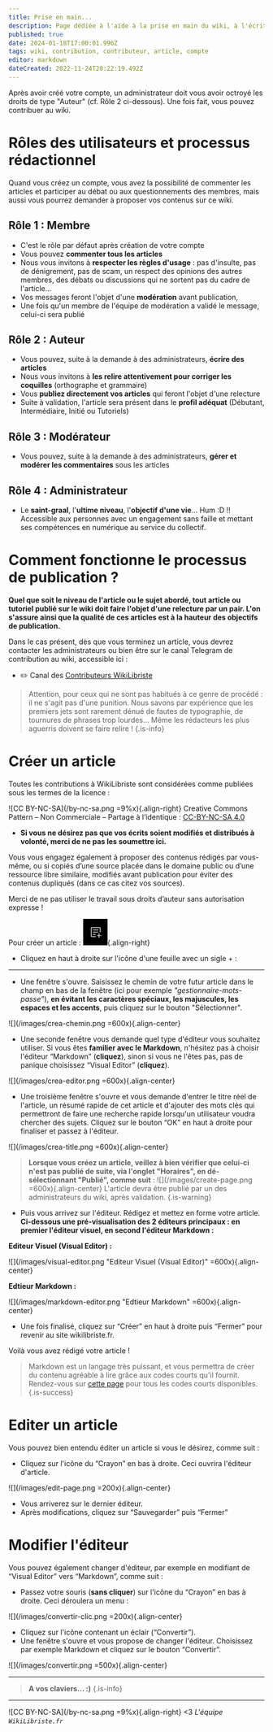 ```yaml
---
title: Prise en main...
description: Page dédiée à l'aide à la prise en main du wiki, à l'écriture d'articles, à la modération...
published: true
date: 2024-01-18T17:00:01.996Z
tags: wiki, contribution, contributeur, article, compte
editor: markdown
dateCreated: 2022-11-24T20:22:19.492Z
---
```


Après avoir créé votre compte, un administrateur doit vous avoir octroyé les droits de type "Auteur" (cf. Rôle 2 ci-dessous). Une fois fait, vous pouvez contribuer au wiki.


# Rôles des utilisateurs et processus rédactionnel

Quand vous créez un compte, vous avez la possibilité de commenter les articles et participer au débat ou aux questionnements des membres, mais aussi vous pourrez demander à proposer vos contenus sur ce wiki.

## Rôle 1 : Membre

-   C'est le rôle par défaut après création de votre compte
-   Vous pouvez **commenter tous les articles**
-   Nous vous invitons à **respecter les règles d'usage** : pas d'insulte, pas de dénigrement, pas de scam, un respect des opinions des autres membres, des débats ou discussions qui ne sortent pas du cadre de l'article...
-   Vos messages feront l'objet d'une **modération** avant publication,
-   Une fois qu'un membre de l'équipe de modération a validé le message, celui-ci sera publié

## Rôle 2 : Auteur

-   Vous pouvez, suite à la demande à des administrateurs, **écrire des articles**
-   Nous vous invitons à **les relire attentivement pour corriger les coquilles** (orthographe et grammaire)
-   Vous **publiez directement vos articles** qui feront l'objet d'une relecture
-   Suite à validation, l'article sera présent dans le **profil adéquat** (Débutant, Intermédiaire, Initié ou Tutoriels)

## Rôle 3 : Modérateur

-   Vous pouvez, suite à la demande à des administrateurs, **gérer et modérer les commentaires** sous les articles

## Rôle 4 : Administrateur

-   Le **saint-graal**, l'**ultime niveau**, l'**objectif d'une vie**... Hum :D !! Accessible aux personnes avec un engagement sans faille et mettant ses compétences en numérique au service du collectif. 

# Comment fonctionne le processus de publication ?

**Quel que soit le niveau de l'article ou le sujet abordé, tout article ou tutoriel publié sur le wiki doit faire l'objet d'une relecture par un pair. L'on s'assure ainsi que la qualité de ces articles est à la hauteur des objectifs de publication.**

Dans le cas présent, dès que vous terminez un article, vous devrez contacter les administrateurs ou bien être sur le canal Telegram de contribution au wiki, accessible ici :
- ✏️ Canal des [Contributeurs WikiLibriste](https://t.me/+SVS2Kk1mIzY3ZmQ0)

> Attention, pour ceux qui ne sont pas habitués à ce genre de procédé : il ne s'agit pas d'une punition. Nous savons par expérience que les premiers jets sont rarement dénué de fautes de typographie, de tournures de phrases trop lourdes... Même les rédacteurs les plus aguerris doivent se faire relire !
{.is-info}


# Créer un article

Toutes les contributions à WikiLibriste sont considérées comme publiées sous les termes de la licence :

![CC BY-NC-SA](/by-nc-sa.png =9%x){.align-right} Creative Commons Pattern – Non Commerciale – Partage à l’identique : [CC-BY-NC-SA 4.0](https://creativecommons.org/licenses/by-nc-sa/4.0/) 


- **Si vous ne désirez pas que vos écrits soient modifiés et distribués à volonté, merci de ne pas les soumettre ici.**

Vous vous engagez également à proposer des contenus rédigés par vous-même, ou si copiés d’une source placée dans le domaine public ou d’une ressource libre similaire, modifiés avant publication pour éviter des contenus dupliqués (dans ce cas citez vos sources). 

Merci de ne pas utiliser le travail sous droits d’auteur sans autorisation expresse !

Pour créer un article :
![](/images/icone-creation-article.png){.align-right}
-   Cliquez en haut à droite sur l'icône d'une feuille avec un sigle + :

-----
-   Une fenêtre s'ouvre. Saisissez le chemin de votre futur article dans le champ en bas de la fenêtre (ici pour exemple *"gestionnaire-mots-passe"*), **en évitant les caractères spéciaux, les majuscules, les espaces et les accents**, puis cliquez sur le bouton "Sélectionner".

![](/images/crea-chemin.png =600x){.align-center}

-   Une seconde fenêtre vous demande quel type d'éditeur vous souhaitez utiliser. Si vous êtes **familier avec le Markdown**, n'hésitez pas à choisir l'éditeur “Markdown” (**cliquez**), sinon si vous ne l'êtes pas, pas de panique choisissez “Visual Editor” (**cliquez**).

![](/images/crea-editor.png =600x){.align-center}

-   Une troisième fenêtre s'ouvre et vous demande d'entrer le titre réel de l'article, un résumé rapide de cet article et d'ajouter des mots clés qui permettront de faire une recherche rapide lorsqu'un utilisateur voudra chercher des sujets. Cliquez sur le bouton “OK” en haut à droite pour finaliser et passez à l'éditeur.

![](/images/crea-title.png =600x){.align-center}


> **Lorsque vous créez un article, veillez à bien vérifier que celui-ci n'est pas publié de suite, via l'onglet "Horaires", en dé-sélectionnant "Publié", comme suit** :
> ![](/images/create-page.png =600x){.align-center}
> L'article devra être publié par un des administrateurs du wiki, après validation.
{.is-warning}

-   Puis vous arrivez sur l'éditeur. Rédigez et mettez en forme votre article. **Ci-dessous une pré-visualisation des 2 éditeurs principaux : en premier l'éditeur visuel, en second l'éditeur Markdown :**

**Editeur Visuel (Visual Editor) :**

![](/images/visual-editor.png "Editeur Visuel (Visual Editor)" =600x){.align-center}

**Edtieur Markdown :**

![](/images/markdown-editor.png "Edtieur Markdown" =600x){.align-center}

-   Une fois finalisé, cliquez sur “Créer” en haut à droite puis “Fermer” pour revenir au site wikilibriste.fr.

Voilà vous avez rédigé votre article !

> Markdown est un langage très puissant, et vous permettra de créer du contenu agréable à lire grâce aux codes courts qu'il fournit. Rendez-vous sur [cette page](/codes-courts) pour tous les codes courts disponibles.
{.is-success}

# Editer un article

Vous pouvez bien entendu éditer un article si vous le désirez, comme suit :

-   Cliquez sur l'icône du “Crayon” en bas à droite. Ceci ouvrira l'éditeur d'article.

![](/images/edit-page.png =200x){.align-center}

-   Vous arriverez sur le dernier éditeur.
-   Après modifications, cliquez sur “Sauvegarder” puis “Fermer”


# Modifier l'éditeur

Vous pouvez également changer d'éditeur, par exemple en modifiant de “Visual Editor” vers “Markdown”, comme suit :

-   Passez votre souris (**sans cliquer**) sur l'icône du “Crayon” en bas à droite. Ceci déroulera un menu :

![](/images/convertir-clic.png =200x){.align-center}

-   Cliquez sur l'icône contenant un éclair (“Convertir”).
-   Une fenêtre s'ouvre et vous propose de changer l'éditeur. Choisissez par exemple Markdown et cliquez sur le bouton “Convertir”.

![](/images/convertir.png =500x){.align-center}

---

> **A vos claviers… :)**
{.is-info}

---
![CC BY-NC-SA](/by-nc-sa.png =9%x){.align-right} <3 *L'équipe `WikiLibriste.fr`*